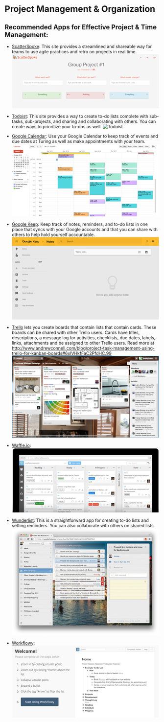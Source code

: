 # Project Management & Organization

## Recommended Apps for Effective Project & Time Management:

* [ScatterSpoke](https://www.scatterspoke.com/): This site provides a streamlined and shareable way for teams to use agile practices and retro on projects in real time. 
![ScatterSpoke](images/ScatterSpoke.png)

* [Todoist](https://todoist.com): This site provides a way to create to-do lists complete with sub-tasks, sub-projects, and sharing and collaborating with others. You can create ways to prioritize your to-dos as well.
![Todoist](https://github.com/turingschool/professional_skills/blob/master/images/Todoist.png)

* [Google Calendar](https://calendar.google.com/calendar/): Use your Google Calendar to keep track of events and due dates at Turing as well as make appointments with your team. 
![Google Calendar](images/GoogleCalendar.png)

* [Google Keep](https://keep.google.com/u/0/): Keep track of notes, reminders, and to-do lists in one place that syncs with your Google accounts and that you can share with others to help hold yourself accountable. 
![Google Keep](images/GoogleKeep.png)

* [Trello](trello.com) lets you create boards that contain lists that contain cards. These boards can be shared with other Trello users. Cards have titles, descriptions, a message log for activities, checklists, due dates, labels, links, attachments and be assigned to other Trello users.
Read more at http://www.andrewconnell.com/blog/project-task-management-using-trello-for-kanban-boards#6xIVHkfFaC2PfdHC.99
![Trello doc](images/Trello.png)

* [Waffle.io](waffle.io): 
![Waffle doc](images/Waffle.io.png)

* [Wunderlist](https://www.wunderlist.com): This is a straightforward app for creating to-do lists and setting reminders. You can also collaborate with others on shared lists. 
![Wunderlist](images/Wunderlist.jpg)

* [Workflowy](https://workflowy.com): 
![Workflowy doc](images/Workflowy.png)
